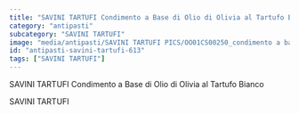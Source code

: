 ```yaml
---
title: "SAVINI TARTUFI Condimento a Base di Olio di Olivia al Tartufo Bianco"
category: "antipasti"
subcategory: "SAVINI TARTUFI"
image: "media/antipasti/SAVINI TARTUFI PICS/OO01CS00250_condimento a base di olio di olivia al tartufo bianco (1).jpg"
id: "antipasti-savini-tartufi-613"
tags: ["SAVINI TARTUFI"]
---
```


SAVINI TARTUFI Condimento a Base di Olio di Olivia al Tartufo Bianco

SAVINI TARTUFI
